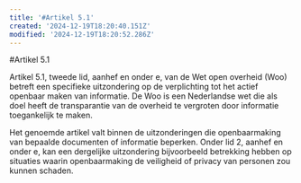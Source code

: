 ```yaml
---
title: '#Artikel 5.1'
created: '2024-12-19T18:20:40.151Z'
modified: '2024-12-19T18:20:52.286Z'
---
```


#Artikel 5.1

Artikel 5.1, tweede lid, aanhef en onder e, van de Wet open overheid (Woo) betreft een specifieke uitzondering op de verplichting tot het actief openbaar maken van informatie. De Woo is een Nederlandse wet die als doel heeft de transparantie van de overheid te vergroten door informatie toegankelijk te maken.

Het genoemde artikel valt binnen de uitzonderingen die openbaarmaking van bepaalde documenten of informatie beperken. Onder lid 2, aanhef en onder e, kan een dergelijke uitzondering bijvoorbeeld betrekking hebben op situaties waarin openbaarmaking de veiligheid of privacy van personen zou kunnen schaden.
